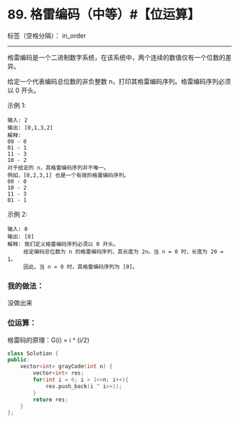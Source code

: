 ﻿# 89. 格雷编码（中等）#【位运算】

标签（空格分隔）： in_order

---
格雷编码是一个二进制数字系统，在该系统中，两个连续的数值仅有一个位数的差异。

给定一个代表编码总位数的非负整数 n，打印其格雷编码序列。格雷编码序列必须以 0 开头。

示例 1:

    输入: 2
    输出: [0,1,3,2]
    解释:
    00 - 0
    01 - 1
    11 - 3
    10 - 2
    对于给定的 n，其格雷编码序列并不唯一。
    例如，[0,2,3,1] 也是一个有效的格雷编码序列。
    00 - 0
    10 - 2
    11 - 3
    01 - 1

示例 2:

    输入: 0
    输出: [0]
    解释: 我们定义格雷编码序列必须以 0 开头。
         给定编码总位数为 n 的格雷编码序列，其长度为 2n。当 n = 0 时，长度为 20 = 1。
         因此，当 n = 0 时，其格雷编码序列为 [0]。

### 我的做法：   
没做出来  

### 位运算：  
格雷码的原理：G(i) = i ^ (i/2)
```C++
class Solution {
public:
    vector<int> grayCode(int n) {
        vector<int> res;
        for(int i = 0; i < 1<<n; i++){
            res.push_back(i ^ i>>1);
        }
        return res;
    }
};
```
